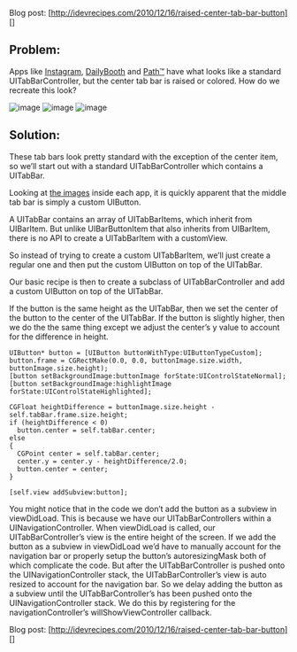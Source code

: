 Blog post: [http://idevrecipes.com/2010/12/16/raised-center-tab-bar-button][]

## Problem:

Apps like [Instagram][], [DailyBooth][] and [Path™][] have what
looks like a standard UITabBarController, but the center tab bar is
raised or colored. How do we recreate this look?

![image][]
![image][1]
![image][2]

## Solution:

These tab bars look pretty standard with the exception of the
center item, so we’ll start out with a standard UITabBarController
which contains a UITabBar.

Looking at [the images][] inside each app, it is quickly apparent
that the middle tab bar is simply a custom UIButton.

A UITabBar contains an array of UITabBarItems, which inherit from
UIBarItem. But unlike UIBarButtonItem that also inherits from
UIBarItem, there is no API to create a UITabBarItem with a
customView.

So instead of trying to create a custom UITabBarItem, we’ll just
create a regular one and then put the custom UIButton on top of the
UITabBar.

Our basic recipe is then to create a subclass of UITabBarController
and add a custom UIButton on top of the UITabBar.

If the button is the same height as the UITabBar, then we set the
center of the button to the center of the UITabBar. If the button
is slightly higher, then we do the the same thing except we adjust
the center’s y value to account for the difference in height.

    UIButton* button = [UIButton buttonWithType:UIButtonTypeCustom];
    button.frame = CGRectMake(0.0, 0.0, buttonImage.size.width, buttonImage.size.height);
    [button setBackgroundImage:buttonImage forState:UIControlStateNormal];
    [button setBackgroundImage:highlightImage forState:UIControlStateHighlighted];
    
    CGFloat heightDifference = buttonImage.size.height - self.tabBar.frame.size.height;
    if (heightDifference < 0)
      button.center = self.tabBar.center;
    else
    {
      CGPoint center = self.tabBar.center;
      center.y = center.y - heightDifference/2.0;
      button.center = center;
    }
    
    [self.view addSubview:button];

You might notice that in the code we don’t add the button as a
subview in viewDidLoad. This is because we have our
UITabBarControllers within a UINavigationController. When
viewDidLoad is called, our UITabBarController’s view is the entire
height of the screen. If we add the button as a subview in
viewDidLoad we’d have to manually account for the navigation bar or
properly setup the button’s autoresizingMask both of which
complicate the code. But after the UITabBarController is pushed
onto the UINavigationController stack, the UITabBarController’s
view is auto resized to account for the navigation bar. So we delay
adding the button as a subview until the UITabBarController’s has
been pushed onto the UINavigationController stack. We do this by
registering for the navigationController’s willShowViewController
callback.

Blog post: [http://idevrecipes.com/2010/12/16/raised-center-tab-bar-button][]

  [http://idevrecipes.com/2010/12/16/raised-center-tab-bar-button]: http://idevrecipes.com/2010/12/16/raised-center-tab-bar-button
  [Instagram]: http://p.appju.mp/389801252&t=i
  [DailyBooth]: http://p.appju.mp/381470756&t=i
  [Path™]: http://p.appju.mp/403639508&t=i
  [image]: http://idevrecipes.files.wordpress.com/2010/12/path.png?w=460&h=70 "Path™"
  [1]: http://idevrecipes.files.wordpress.com/2010/12/instagram.png?w=460&h=84 "Instagram"
  [2]: http://idevrecipes.files.wordpress.com/2010/12/dailybooth.png?w=460&h=94 "DailyBooth"
  [the images]: http://idevrecipes.com/2010/12/06/extracting-images-from-apps-in-the-appstore/

